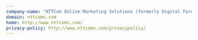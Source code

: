 ```yaml
---
company-name: "NTTCom Online Marketing Solutions (formerly Digital Forest)"
domain: nttcoms.com
home: http://www.nttcoms.com/
privacy-policy: http://www.nttcoms.com/privacypolicy/
---
```




